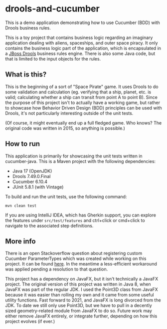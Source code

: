 # drools-and-cucumber
This is a demo application demonstrating how to use Cucumber (BDD) with Drools business rules.

This is a toy project that contains business logic regarding an imaginary application dealing with aliens, spaceships,
and outer space piracy. It only contains the business logic part of the application, which is encapsulated in a [JBoss
Drools](http://www.drools.org/) business rules engine. There is also some Java code, but that is limited to the input
objects for the rules.

## What is this?

This is the beginning of a sort of "Space Pirate" game. It uses Drools to do some validation and calculation (eg. 
verifying that a ship, planet, etc. is valid; calculating whether a ship can transit from point A to point B). Since the
purpose of this project isn't to actually have a working game, but rather to showcase how Behavior Driven Design (BDD)
principles can be used with Drools, it's not particularly interesting outside of the unit tests.

(Of course, it might eventually end up a full fledged game. Who knows? The original code was written in 2015, so 
anything is possible.)

## How to run

This application is primarily for showcasing the unit tests written in cucumber-java. This is a Maven project with the
following dependencies:

* Java 17 (OpenJDK)
* Drools 7.49.0.Final
* Cucumber 6.10.4
* JUnit 5.8.1 (with Vintage)

To build and run the unit tests, use the following command:

```
mvn clean test
```

If you are using IntelliJ IDEA, which has Gherkin support, you can explore the features under `src/test/features` and 
ctrl+click or cmd+click to navigate to the associated step definitions. 

## More info

There is an open Stackoverflow question about registering custom Cucumber ParameterTypes which was created while working
on this project. It can be found 
[here](https://stackoverflow.com/questions/69474687/cucumber-java-wont-use-custom-parametertype). In the meantime a 
less-efficient workaround was applied pending a resolution to that question. 

This project has a dependency on JavaFX, but it isn't technically a JavaFX project. The original version of this project
was written in Java 8, when JavaFX was part of the regular JDK. I used the Point3D class from JavaFX because it was 
easier than rolling my own and it came from some useful utility functions. Fast forward to 2021, and JavaFX is long 
divorced from the JDK. To date we still only use Point3D, but we have to pull in a decently sized geometry-related 
module from JavaFX to do so. Future work may either remove JavaFX entirely, or integrate further, depending on how this
project evolves (if ever.) 